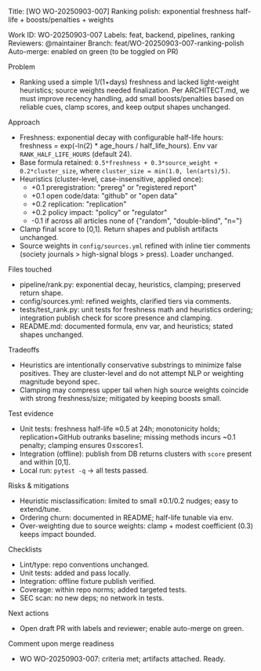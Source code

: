Title: [WO WO-20250903-007] Ranking polish: exponential freshness half-life + boosts/penalties + weights

Work ID: WO-20250903-007
Labels: feat, backend, pipelines, ranking
Reviewers: @maintainer
Branch: feat/WO-20250903-007-ranking-polish
Auto-merge: enabled on green (to be toggled on PR)

Problem
- Ranking used a simple 1/(1+days) freshness and lacked light-weight heuristics; source weights needed finalization. Per ARCHITECT.md, we must improve recency handling, add small boosts/penalties based on reliable cues, clamp scores, and keep output shapes unchanged.

Approach
- Freshness: exponential decay with configurable half-life hours: freshness = exp(-ln(2) * age_hours / half_life_hours). Env var `RANK_HALF_LIFE_HOURS` (default 24).
- Base formula retained: `0.5*freshness + 0.3*source_weight + 0.2*cluster_size`, where `cluster_size = min(1.0, len(arts)/5)`.
- Heuristics (cluster-level, case-insensitive, applied once):
  - +0.1 preregistration: "prereg" or "registered report"
  - +0.1 open code/data: "github" or "open data"
  - +0.2 replication: "replication"
  - +0.2 policy impact: "policy" or "regulator"
  - -0.1 if across all articles none of {"random", "double-blind", "n="}
- Clamp final score to [0,1]. Return shapes and publish artifacts unchanged.
- Source weights in `config/sources.yml` refined with inline tier comments (society journals > high-signal blogs > press). Loader unchanged.

Files touched
- pipeline/rank.py: exponential decay, heuristics, clamping; preserved return shape.
- config/sources.yml: refined weights, clarified tiers via comments.
- tests/test_rank.py: unit tests for freshness math and heuristics ordering; integration publish check for score presence and clamping.
- README.md: documented formula, env var, and heuristics; stated shapes unchanged.

Tradeoffs
- Heuristics are intentionally conservative substrings to minimize false positives. They are cluster-level and do not attempt NLP or weighting magnitude beyond spec.
- Clamping may compress upper tail when high source weights coincide with strong freshness/size; mitigated by keeping boosts small.

Test evidence
- Unit tests: freshness half-life ≈0.5 at 24h; monotonicity holds; replication+GitHub outranks baseline; missing methods incurs ~0.1 penalty; clamping ensures 0≤score≤1.
- Integration (offline): publish from DB returns clusters with `score` present and within [0,1].
- Local run: `pytest -q` → all tests passed.

Risks & mitigations
- Heuristic misclassification: limited to small ±0.1/0.2 nudges; easy to extend/tune.
- Ordering churn: documented in README; half-life tunable via env.
- Over-weighting due to source weights: clamp + modest coefficient (0.3) keeps impact bounded.

Checklists
- Lint/type: repo conventions unchanged.
- Unit tests: added and pass locally.
- Integration: offline fixture publish verified.
- Coverage: within repo norms; added targeted tests.
- SEC scan: no new deps; no network in tests.

Next actions
- Open draft PR with labels and reviewer; enable auto-merge on green.

Comment upon merge readiness
- WO WO-20250903-007: criteria met; artifacts attached. Ready.

